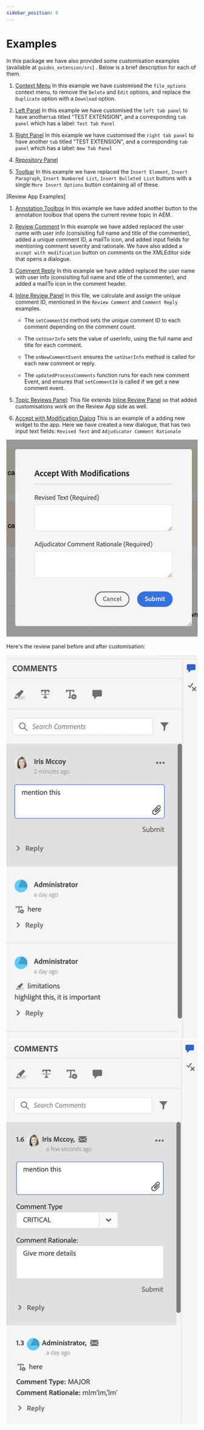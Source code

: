```yaml
---
sidebar_position: 8
---
```


# Examples

In this package we have also provided some customisation examples (available at `guides_extension/src`) . Below is a brief description for each of them.

1. [Context Menu](./../../src/file_options.ts)
In this example we have customised the `file_options` context menu, to remove the `Delete` and `Edit` options, and replace the `Duplicate` option with a `Download` option.

2. [Left Panel](../../src/left_panel_container.ts)
In this example we have customised the `left tab panel` to have another`tab` titled "TEST EXTENSION", and a corresponding `tab panel` which has a label: `Test Tab Panel`

3. [Right Panel](../../src/right_panel_container.ts)
In this example we have customised the `right tab panel` to have another `tab` titled "TEST EXTENSION", and a corresponding `tab panel` which has a label: `New Tab Panel`

4. [Repository Panel](../../src/repository_panel.ts)

5. [Toolbar](../../src/toolbar.ts)
In this example we have replaced the `Insert Element`, `Insert Paragraph`, `Insert Numbered List`, `Insert Bulleted List` buttons with a single `More Insert Options` button containing all of these.

[Review App Examples]

1. [Annotation Toolbox](../../src/review_app_examples/annotation_extension.ts)
In this example we have added another button to the annotation toolbox that opens the current review topic in AEM.

2. [Review Comment](../../src/review_app_examples/review_comment.ts)
In this example we have added replaced the user name with user info (consisiting full name and title of the commenter), added a unique comment ID, a mailTo icon, and added input fields for mentioning comment severity and rationale.
We have also added a `accept with modification` button on comments on the XMLEditor side that opens a dialogue.

3. [Comment Reply](../../src/review_app_examples/comment_reply.ts)
In this example we have added replaced the user name with user info (consisiting full name and title of the commenter), and added a mailTo icon in the comment header.

4. [Inline Review Panel](../../src/review_app_examples/inline_review_panel.ts)
In this file, we calculate and assign the unique comment ID, mentioned in the `Review Comment` and `Comment Reply` examples.
    - The `setCommentId` method sets the unique comment ID to each comment depending on the comment count.

    - The `setUserInfo` sets the value of userInfo, using the full name and title for each comment.

    - The `onNewCommentEvent` ensures the `setUserInfo` method is called for each new comment or reply.

    - The `updatedProcessComments` function runs for each new comment Event, and ensures that `setCommentId` is called if we get a new comment event.

5. [Topic Reviews Panel](../../src/review_app_examples/topic_reviews.ts): This file extends [Inline Review Panel](../../src/review_app_examples/inline_review_panel.ts) so that added customisations work on the Review App side as well.

6. [Accept with Modification Dialog](../../src/review_app_examples/accept_with_modification_dialog.ts)
This is an example of a adding new widget to the app. Here we have created a new dialogue, that has two input text fields: `Revised Text` and `Adjudicator Comment Rationale`

![Accept With Modification Dialog](./imgs/accept_with_modification_dialogue.png)

Here's the review panel before and after customisation:

![Review Panel;](./imgs/review_panel.png)
![Accept With Modification Dialog](./imgs/customised_review_panel.png)
